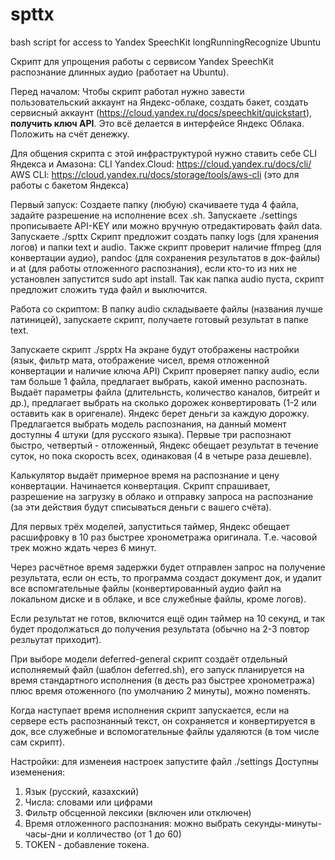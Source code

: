 # spttx 
bash script for access to Yandex SpeechKit longRunningRecognize Ubuntu

Скрипт для упрощения работы с сервисом Yandex SpeechKit распознание длинных аудио (работает на Ubuntu).

Перед началом:
Чтобы скрипт работал нужно завести пользовательский аккаунт на Яндекс-облаке, создать бакет, создать сервисный аккаунт (https://cloud.yandex.ru/docs/speechkit/quickstart), <b>получить ключ API</b>. Это всё делается в интерфейсе Яндекс Облака. Положить на счёт денежку.

Для общения скрипта с этой инфраструктурой нужно ставить себе CLI Яндекса и Амазона:
CLI Yandex.Cloud: https://cloud.yandex.ru/docs/cli/
AWS CLI: https://cloud.yandex.ru/docs/storage/tools/aws-cli (это для работы с бакетом Яндекса)

Первый запуск:
Создаете папку (любую) скачиваете туда 4 файла, задайте разрешение на исполнение всех .sh. 
Запускаете ./settings прописываете API-KEY или можно вручную отредактировать файл data. Запускаете ./spttx 
Скрипт предложит создать папку logs (для хранения логов) и папки text и audio. Также скрипт проверит наличие ffmpeg (для конвертации аудио), pandoc (для сохранения результатов в док-файлы) и at (для работы отложенного распознания), если кто-то из них не установлен запустится sudo apt install. Так как папка audio пуста, скрипт предложит сложить туда файл и выключится.

Работа со скриптом:
В папку audio складываете файлы (названия лучше латиницей), запускаете скрипт, получаете готовый результат в папке text.

Запускаете скрипт ./spptx
На экране будут отображены настройки (язык, фильтр мата, отображение чисел, время отложенной конвертации и наличие ключа API)
Скрипт проверяет папку audio, если там больше 1 файла, предлагает выбрать, какой именно распознать. 
Выдаёт параметры файла (длительнсть, количество каналов, битрейт и др.), предлагает выбрать на сколько дорожек конвертировать (1-2 или оставить как в оригенале). Яндекс берет деньги за каждую дорожку.
Предлагается выбрать модель распознания, на данный момент доступны 4 штуки (для русского языка). Первые три распознают быстро, четвертый - отложенный, Яндекс обещает результат в течение суток, но пока скорость всех, одинаковая (4 в четыре раза дешевле).

Калькулятор выдаёт примерное время на распознание и цену конвертации. Начинается конвертация.
Скрипт спрашивает, разрешение на загрузку в облако и отправку запроса на распознание (за эти действия будут списываться деньги с вашего счёта).

Для первых трёх моделей, запуститься таймер, Яндекс обещает расшифровку в 10 раз быстрее хронометража оригинала. Т.е. часовой трек можно ждать через 6 минут.

Через расчётное время задержки будет отправлен запрос на получение результата, если он есть, то программа создаст документ док, и удалит все вспомгательные файлы (конвертированный аудио файл на локальном диске и в облаке, и все служебные файлы, кроме логов).

Если результат не готов, включится ещё один таймер на 10 секунд, и так будет продолжаться до получения результата (обычно на 2-3 повтор резльутат приходит). 

При выборе модели deferred-general скрипт создаёт отдельный исполняемый файл (шаблон deferred.sh), его запуск планируется на время стандартного исполнения (в десть раз быстрее хронометража) плюс время отоженного (по умолчанию 2 минуты), можно поменять. 

Когда наступает время исполнения скрипт запускается, если на сервере есть распознанный текст, он сохраняется и конвертируется в док, все служебные и вспомогательные файлы удаляются (в том числе сам скрипт). 

Настройки:
для изменеия настроек запустите файл ./settings
Доступны иземенения:
1. Язык (русский, казахский)
2. Числа: словами или цифрами
3. Фильтр обсценной лексики (включен или отключен) 
4. Время отложенного распознания:  можно выбрать секунды-минуты-часы-дни и колличество (от 1 до 60)
5. TOKEN - добавление токена.


